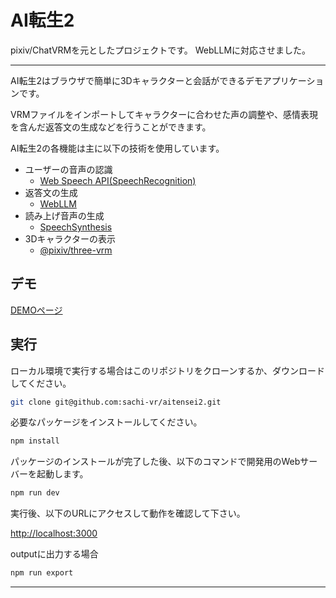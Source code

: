 # AI転生2

pixiv/ChatVRMを元としたプロジェクトです。
WebLLMに対応させました。

---
AI転生2はブラウザで簡単に3Dキャラクターと会話ができるデモアプリケーションです。

VRMファイルをインポートしてキャラクターに合わせた声の調整や、感情表現を含んだ返答文の生成などを行うことができます。

AI転生2の各機能は主に以下の技術を使用しています。

- ユーザーの音声の認識
    - [Web Speech API(SpeechRecognition)](https://developer.mozilla.org/ja/docs/Web/API/SpeechRecognition)
- 返答文の生成
    - [WebLLM](https://webllm.mlc.ai/)
- 読み上げ音声の生成
    - [SpeechSynthesis](https://developer.mozilla.org/ja/docs/Web/API/SpeechSynthesis)
- 3Dキャラクターの表示
    - [@pixiv/three-vrm](https://github.com/pixiv/three-vrm)


## デモ

[DEMOページ](https://aitensei2.vsachi.com/)

## 実行
ローカル環境で実行する場合はこのリポジトリをクローンするか、ダウンロードしてください。

```bash
git clone git@github.com:sachi-vr/aitensei2.git
```

必要なパッケージをインストールしてください。
```bash
npm install
```

パッケージのインストールが完了した後、以下のコマンドで開発用のWebサーバーを起動します。
```bash
npm run dev
```

実行後、以下のURLにアクセスして動作を確認して下さい。

[http://localhost:3000](http://localhost:3000) 

outputに出力する場合
```bash
npm run export
```
---
